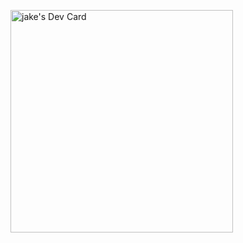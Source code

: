 
<a href="https://app.daily.dev/vsw"><img src="https://api.daily.dev/devcards/v2/xxzay57vWxHEZOjg3Dq4h.png?r=zkp&type=default" width="356" alt="jake's Dev Card"/></a>
